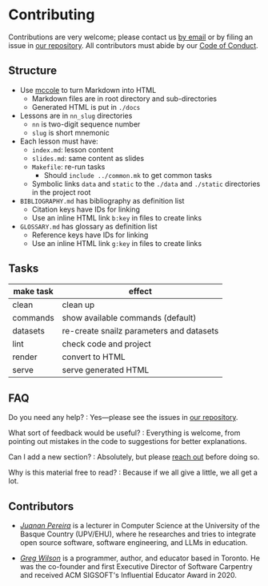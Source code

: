 # Contributing

Contributions are very welcome;
please contact us [by email][email] or by filing an issue in [our repository][repo].
All contributors must abide by our [Code of Conduct](./CODE_OF_CONDUCT.md).

## Structure

-   Use [mccole][mccole] to turn Markdown into HTML
    -   Markdown files are in root directory and sub-directories
    -   Generated HTML is put in `./docs`
-   Lessons are in `nn_slug` directories
    -   `nn` is two-digit sequence number
    -   `slug` is short mnemonic
-   Each lesson must have:
    -   `index.md`: lesson content
    -   `slides.md`: same content as slides
    -   `Makefile`: re-run tasks
        -   Should `include ../common.mk` to get common tasks
    -   Symbolic links `data` and `static` to the `./data` and `./static` directories in the project root
-   `BIBLIOGRAPHY.md` has bibliography as definition list
    -   Citation keys have IDs for linking
    -   Use an inline HTML link `b:key` in files to create links
-   `GLOSSARY.md` has glossary as definition list
    -   Reference keys have IDs for linking
    -   Use an inline HTML link `g:key` in files to create links

## Tasks

| make task | effect                                   |
| --------- | ---------------------------------------- |
| clean     | clean up                                 |
| commands  | show available commands (default)        |
| datasets  | re-create snailz parameters and datasets |
| lint      | check code and project                   |
| render    | convert to HTML                          |
| serve     | serve generated HTML                     |

## FAQ

Do you need any help?
:   Yes—please see the issues in [our repository][repo].

What sort of feedback would be useful?
:   Everything is welcome,
    from pointing out mistakes in the code to suggestions for better explanations.

Can I add a new section?
:   Absolutely, but please [reach out][email] before doing so.

Why is this material free to read?
:   Because if we all give a little, we all get a lot.

## <a id="contributors">Contributors</a>

-   [*Juanan Pereira*][pereira-juanan] is a lecturer in Computer Science
    at the University of the Basque Country (UPV/EHU), where he researches and tries 
    to integrate open source software, software engineering, and LLMs in education.

-   [*Greg Wilson*][wilson-greg] is a programmer, author, and educator based in Toronto.
    He was the co-founder and first Executive Director of Software Carpentry
    and received ACM SIGSOFT's Influential Educator Award in 2020.

[email]: mailto:gvwilson@third-bit.com
[mccole]: https://github.com/gvwilson/mccole
[repo]: https://github.com/gvwilson/wp4ds
[pereira-juanan]: https://ikasten.io/
[wilson-greg]: https://third-bit.com/
